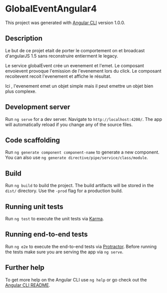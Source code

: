 # GlobalEventAngular4

This project was generated with [Angular CLI](https://github.com/angular/angular-cli) version 1.0.0.

## Description 
 Le but de ce projet etait de porter le comportement on et broadcast d'angularJS 1.5 sans reconstruire entierment le legacy.
 
 Le service globalEvent crée un evenement et l'emet.
 Le composant envoievent provoque l'emission de l'evenement lors du click.
 Le composant recoitevent recoit l'evenement et affiche le résultat.
 
 Ici , l'evenement emet un objet simple mais il peut emettre un objet bien plus complexe.
 
## Development server

Run `ng serve` for a dev server. Navigate to `http://localhost:4200/`. The app will automatically reload if you change any of the source files.

## Code scaffolding

Run `ng generate component component-name` to generate a new component. You can also use `ng generate directive/pipe/service/class/module`.

## Build

Run `ng build` to build the project. The build artifacts will be stored in the `dist/` directory. Use the `-prod` flag for a production build.

## Running unit tests

Run `ng test` to execute the unit tests via [Karma](https://karma-runner.github.io).

## Running end-to-end tests

Run `ng e2e` to execute the end-to-end tests via [Protractor](http://www.protractortest.org/).
Before running the tests make sure you are serving the app via `ng serve`.

## Further help

To get more help on the Angular CLI use `ng help` or go check out the [Angular CLI README](https://github.com/angular/angular-cli/blob/master/README.md).
